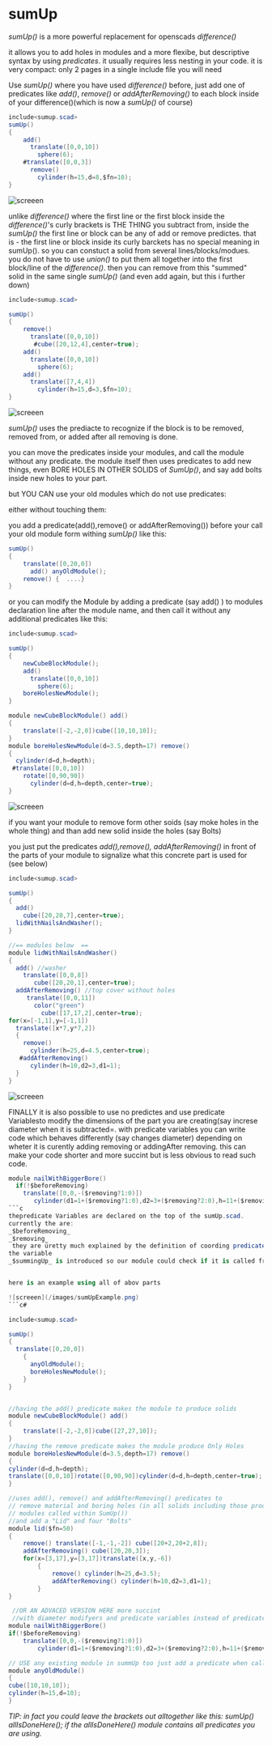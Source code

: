 # sumUp
*sumUp()* is a more powerful replacement for openscads *difference()* 

it allows you to add holes in modules and a more flexibe, but descriptive syntax by using _predicates_. it usually requires less nesting in your code. 
it is very compact: only 2 pages in a single include file you will need

Use *sumUp()* where you have used *difference()* before,
just add one of predicates like *add()*, *remove()* or *addAfterRemoving()* to each block inside of your difference()(which is now a *sumUp()* of course)
```c#
include<sumup.scad>
sumUp()
{
	add() 
	  translate([0,0,10])
	    sphere(6);
	#translate([0,0,3])
	  remove()
	    cylinder(h=15,d=8,$fn=10);
}
```
![screeen](/images/sumUpExample1.png)

unlike _difference()_ where  the first line or the first block inside the _difference()_'s curly brackets is THE THING you subtract from, 
inside the _sumUp()_ the first line or block can be any of add or remove predictes. that is - the first line or block inside its curly barckets has no special meaning in sumUp(). so you can constuct a solid from several lines/blocks/modues. you do not have to use _union()_ to put them all together into the first block/line of the _difference()_.
then you can remove from this "summed" solid in the same single _sumUp()_ (and even add again, but this i further down)
```c#
include<sumup.scad>

sumUp()
{
	remove()
	  translate([0,0,10])
  	   #cube([20,12,4],center=true);
	add() 
	  translate([0,0,10])
	    sphere(6);
	add()
	  translate([7,4,4])
	    cylinder(h=15,d=3,$fn=10);
}
```

![screeen](/images/sumUpExample2.png)

_sumUp()_ uses the prediacte to recognize if the block is to be removed, removed from, or added after all removing is done. 

you can move the predicates inside your modules, and call the module without any predicate.
the module itself then uses predicates to add new things, even BORE HOLES IN OTHER SOLIDS of _SumUp()_, and say add bolts inside new holes to your part.

but YOU CAN use your old modules which do not use predicates:

either without touching them:

you add a predicate(add(),remove() or addAfterRemoving()) before your call your old module form withing _sumUp()_ like this: 
```c#
sumUp()
{
	translate([0,20,0])
	  add() anyOldModule();
	remove() {  ....}
}
```
or you can modify the Module by adding a predicate (say add() ) to modules declaration line after the module name, and then call it without any additional predicates like this:

```c#
include<sumup.scad>

sumUp()
{
	newCubeBlockModule();
	add() 
	  translate([0,0,10])
	    sphere(6);
	boreHolesNewModule();
}

module newCubeBlockModule() add()
{
	translate([-2,-2,0])cube([10,10,10]);
}
module boreHolesNewModule(d=3.5,depth=17) remove() 
{
  cylinder(d=d,h=depth);
 #translate([0,0,10])
    rotate([0,90,90])
      cylinder(d=d,h=depth,center=true);
}

```
![screeen](/images/sumUpExample3.png)

if you want  your module to remove form other soids (say moke holes in the whole thing) and than add new solid inside the holes (say Bolts)

you just put the predicates _add(),remove(), addAfterRemoving()_ in front of the parts of your module to signalize what this concrete part is used for (see below)
```c#
include<sumup.scad>

sumUp()
{
  add()
    cube([20,20,7],center=true);
  lidWithNailsAndWasher();
}

//== modules below  ==
module lidWithNailsAndWasher()
{
  add() //washer
	translate([0,0,8])
  	   cube([20,20,1],center=true);
  addAfterRemoving() //top cover without holes
     translate([0,0,11])
	   color("green")
         cube([17,17,2],center=true);
for(x=[-1,1],y=[-1,1])
  translate([x*7,y*7,2])
  {
    remove() 
	  cylinder(h=25,d=4.5,center=true);
   #addAfterRemoving() 
      cylinder(h=10,d2=3,d1=1);
  }
}

```
![screeen](/images/sumUpExample4.png)

FINALLY
it is also possible to use no predictes and use predicate Variablesto modify the dimensions of the part you  are creating(say increse diameter when it is subtracted=.
with predicate variables you can write code which behaves differently (say changes diameter) depending on wheter it is curently adding removing or addingAfter removing.
this can make your code shorter and more succint but is less obvious to read such code.
```c#
module nailWithBiggerBore() 
  if(!$beforeRemoving)
    translate([0,0,-($removing?1:0)])
       cylinder(d1=1+($removing?1:0),d2=3+($removing?2:0),h=11+($removing?1:0)); 
```c
thepredicate Variables are declared on the top of the sumUp.scad.
currently the are:
_$beforeRemoving_
_$removing_
 they are üretty much explained by the definition of coording predicates (see sumup.scad)
the variable 
_$summingUp_ is introduced so our module could check if it is called from within _sumUp()_ or not but it is not uses in 


here is an example using all of abov parts

![screeen](/images/sumUpExample.png)
```c#

include<sumup.scad>

sumUp()
{
  translate([0,20,0])
    {
      anyOldModule();
      boreHolesNewModule();
    }
}


//having the add() predicate makes the module to produce solids
module newCubeBlockModule() add()
{
	translate([-2,-2,0])cube([27,27,10]);
}
//having the remove predicate makes the module produce Only Holes
module boreHolesNewModule(d=3.5,depth=17) remove() 
{
cylinder(d=d,h=depth);
translate([0,0,10])rotate([0,90,90])cylinder(d=d,h=depth,center=true);
}

//uses add(), remove() and addAfterRemoving() predicates to 
// remove material and boring holes (in all solids including those produced by other
// modules called within SumUp())
//and add a "Lid" and four "Bolts"  
module lid($fn=50)
{
	remove() translate([-1,-1,-2]) cube([20+2,20+2,8]);
	addAfterRemoving() cube([20,20,3]);
	for(x=[3,17],y=[3,17])translate([x,y,-6])
	 	{
	 		remove() cylinder(h=25,d=3.5);
			addAfterRemoving() cylinder(h=10,d2=3,d1=1);
		}
}

 //OR AN ADVACED VERSION HERE more succint 
 //with diameter modifyers and predicate variables instead of predicates
module nailWithBiggerBore()
if(!$beforeRemoving)
	translate([0,0,-($removing?1:0)])
		cylinder(d1=1+($removing?1:0),d2=3+($removing?2:0),h=11+($removing?1:0));

// USE any existing module in summUp too just add a predicate when calling it
module anyOldModule()
{
cube([10,10,10]);
cylinder(h=15,d=10);
}
```

_TIP: in fact you could leave the brackets out alltogether like this: sumUp() allIsDoneHere();
if the allIsDoneHere() module contains all predicates you are using._

